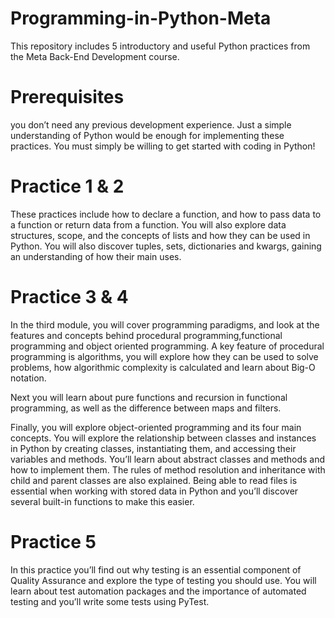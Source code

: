 # Programming-in-Python-Meta
This repository includes 5 introductory and useful Python practices from the Meta Back-End Development course.

# Prerequisites
you don’t need any previous development experience. Just a simple understanding of Python would be enough for implementing these practices.
You must simply be willing to get started with coding in Python!

# Practice 1 & 2

These practices include how to declare a function, and how to pass data to a function or return data from a function. You will also explore data structures,
scope, and the concepts of lists and how they can be used in Python. You will also discover tuples, sets, dictionaries and kwargs, 
gaining an understanding of how their main uses.


# Practice 3 & 4

In the third module, you will cover programming paradigms, and look at the features and concepts behind procedural programming,functional programming and object
oriented programming. A key feature of procedural programming is algorithms, you will explore how they can be used to solve problems,
how algorithmic complexity is calculated and learn about Big-O notation.

Next you will learn about pure functions and recursion in functional programming, as well as the difference between maps and filters.


Finally, you will explore object-oriented programming and its four main concepts. You will explore the relationship between classes and instances in Python by creating classes, instantiating them, and accessing their variables and methods.
You’ll learn about abstract classes and methods and how to implement them. The rules of method resolution and inheritance with child and parent classes are also explained.
Being able to read files is essential when working with stored data in Python and you’ll discover several built-in functions
to make this easier. 

# Practice 5

In this practice you’ll find out why testing is an essential component of Quality Assurance and explore the type of testing you should use.
You will learn about test automation packages and the importance of automated testing and you’ll write some tests using PyTest.
